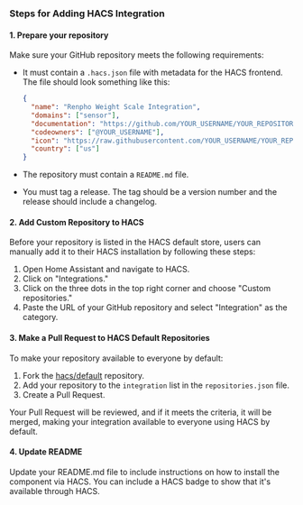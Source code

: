 ### Steps for Adding HACS Integration

#### 1. Prepare your repository

Make sure your GitHub repository meets the following requirements:

- It must contain a `.hacs.json` file with metadata for the HACS frontend. The file should look something like this:

  ```json
  {
    "name": "Renpho Weight Scale Integration",
    "domains": ["sensor"],
    "documentation": "https://github.com/YOUR_USERNAME/YOUR_REPOSITORY/blob/main/README.md",
    "codeowners": ["@YOUR_USERNAME"],
    "icon": "https://raw.githubusercontent.com/YOUR_USERNAME/YOUR_REPOSITORY/main/icon.png",
    "country": ["us"]
  }
  ```

- The repository must contain a `README.md` file.
- You must tag a release. The tag should be a version number and the release should include a changelog.

#### 2. Add Custom Repository to HACS

Before your repository is listed in the HACS default store, users can manually add it to their HACS installation by following these steps:

1. Open Home Assistant and navigate to HACS.
2. Click on "Integrations."
3. Click on the three dots in the top right corner and choose "Custom repositories."
4. Paste the URL of your GitHub repository and select "Integration" as the category.

#### 3. Make a Pull Request to HACS Default Repositories

To make your repository available to everyone by default:

1. Fork the [hacs/default](https://github.com/hacs/default) repository.
2. Add your repository to the `integration` list in the `repositories.json` file.
3. Create a Pull Request.

Your Pull Request will be reviewed, and if it meets the criteria, it will be merged, making your integration available to everyone using HACS by default.

#### 4. Update README

Update your README.md file to include instructions on how to install the component via HACS. You can include a HACS badge to show that it's available through HACS.
